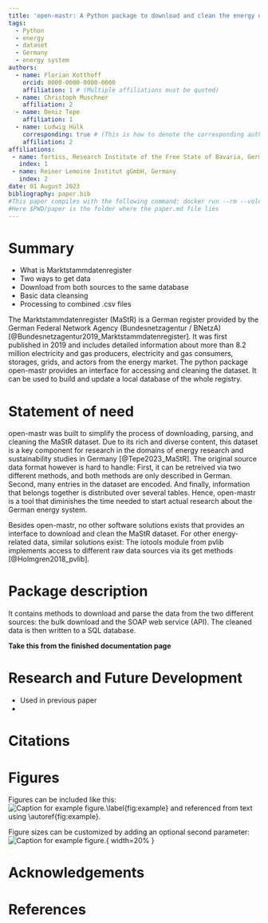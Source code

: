 ```yaml
---
title: 'open-mastr: A Python package to download and clean the energy database Marktstammdatenregister (MaStR)'
tags:
  - Python
  - energy
  - dataset
  - Germany
  - energy system
authors:
  - name: Florian Kotthoff
    orcid: 0000-0000-0000-0000
    affiliation: 1 # (Multiple affiliations must be quoted)
  - name: Christoph Muschner
    affiliation: 2
  - name: Deniz Tepe
    affiliation: 1
  - name: Ludwig Hülk
    corresponding: true # (This is how to denote the corresponding author)
    affiliation: 2
affiliations:
 - name: fortiss, Research Institute of the Free State of Bavaria, Germany
   index: 1
 - name: Reiner Lemoine Institut gGmbH, Germany
   index: 2
date: 01 August 2023
bibliography: paper.bib
#This paper compiles with the following command: docker run --rm --volume $PWD/paper:/data --user $(id -u):$(id -g) --env JOURNAL=joss openjournals/inara
#Here $PWD/paper is the folder where the paper.md file lies
---
```


# Summary
- What is Marktstammdatenregister
- Two ways to get data 
- Download from both sources to the same database
- Basic data cleansing
- Processing to combined .csv files

The Marktstammdatenregister (MaStR) is a German register provided by the German Federal Network Agency (Bundesnetzagentur / BNetzA) [@Bundesnetzagentur2019_Marktstammdatenregister].
It was first published in 2019 and includes detailed information about more than 8.2 million electricity and gas producers, electricity and gas consumers, storages, grids, and actors from the energy market.
The python package open-mastr provides an interface for accessing and cleaning the dataset.
It can be used to build and update a local database of the whole registry.


# Statement of need
open-mastr was built to simplify the process of downloading, parsing, and cleaning the MaStR dataset.
Due to its rich and diverse content, this dataset is a key component for research in the domains of energy research and sustainability studies in Germany [@Tepe2023_MaStR].
The original source data format however is hard to handle: First, it can be retreived via two different methods, and both methods are only described in German. Second, many entries in the dataset are encoded. And finally, information that belongs together is distributed over several tables.
Hence, open-mastr is a tool that diminishes the time needed to start actual research about the German energy system.

Besides open-mastr, no other software solutions exists that provides an interface to download and clean the MaStR dataset.
For other energy-related data, similar solutions exist: The iotools module from pvlib implements access to different raw data sources via its get methods [@Holmgren2018_pvlib]. 
# Package description
It contains methods to download and parse the data from the two different sources: the bulk download and the SOAP web service (API).
The cleaned data is then written to a SQL database.

**Take this from the finished documentation page**


# Research and Future Development
- Used in previous paper
- 

# Citations

# Figures

Figures can be included like this:
![Caption for example figure.\label{fig:example}](figure.png)
and referenced from text using \autoref{fig:example}.

Figure sizes can be customized by adding an optional second parameter:
![Caption for example figure.](figure.png){ width=20% }

# Acknowledgements


# References